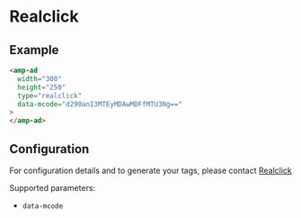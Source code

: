 # Realclick

## Example

```html
<amp-ad
  width="300"
  height="250"
  type="realclick"
  data-mcode="d290anI3MTEyMDAwMDFfMTU3Ng=="
>
</amp-ad>
```

## Configuration

For configuration details and to generate your tags, please contact [Realclick](http://www.realclick.co.kr/)

Supported parameters:

-   `data-mcode`
